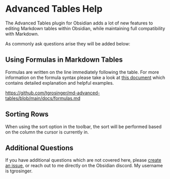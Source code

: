 # Advanced Tables Help

The Advanced Tables plugin for Obsidian adds a lot of new features to editing
Markdown tables within Obsidian, while maintaining full compatibility
with Markdown.

As commonly ask questions arise they will be added below:

## Using Formulas in Markdown Tables

Formulas are written on the line immediately following the table. For more
information on the formula syntax please take a look at [this
document](https://github.com/tgrosinger/md-advanced-tables/blob/main/docs/formulas.md)
which contains detailed explanation and helpful examples.

<https://github.com/tgrosinger/md-advanced-tables/blob/main/docs/formulas.md>

## Sorting Rows

When using the sort option in the toolbar, the sort will be performed based
on the column the cursor is currently in.

## Additional Questions

If you have additional questions which are not covered here, please [create
an issue](https://github.com/tgrosinger/advanced-tables-obsidian/issues/new/choose),
or reach out to me directly on the Obsidian discord. My username is
tgrosinger.
